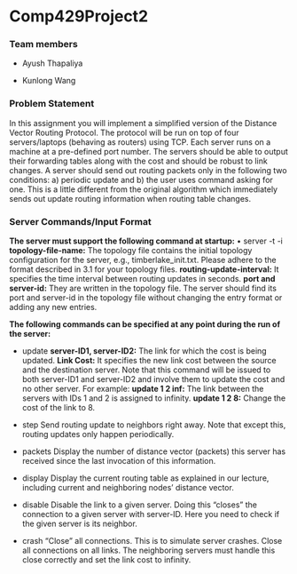 # Comp429Project2

### Team members 

+ Ayush Thapaliya

+ Kunlong Wang 

### Problem Statement

In this assignment you will implement a simplified version of the Distance Vector Routing Protocol. The protocol will be run on top of four servers/laptops (behaving as routers) using TCP. Each server runs on a machine at a pre-defined port number. The servers should be able to output their forwarding tables along with the cost and should be robust to link changes. A server should send out routing packets only in the following two conditions: a) periodic update and b) the user uses command asking for one. This is a little different from the original algorithm which immediately sends out update routing information when routing table changes.

### Server Commands/Input Format 

**The server must support the following command at startup:** 
• server -t <topology-file-name> -i <routing-update-interval> 
**topology-file-name:** The topology file contains the initial topology configuration for the 
server, e.g., timberlake_init.txt. Please adhere to the format described in 3.1 for your topology files. 
**routing-update-interval:** It specifies the time interval between routing updates in seconds. 
**port and server-id:** They are written in the topology file. The server should find its port and server-id in the topology file without changing the entry format or adding any new entries. 

 

**The following commands can be specified at any point during the run of the server:** 

+ update <server-ID1> <server-ID2> <Link Cost> 
  **server-ID1, server-ID2:** The link for which the cost is being updated. 
  **Link Cost:** It specifies the new link cost between the source and the destination server. Note that this command will be issued to both server-ID1 and server-ID2 and involve them to update the cost and no other server. 
  For example: 
  **update 1 2 inf:** The link between the servers with IDs 1 and 2 is assigned to infinity. 
  **update 1 2 8:** Change the cost of the link to 8. 

 

+ step 
  Send routing update to neighbors right away. Note that except this, routing updates only 
  happen periodically. 

 

+ packets 
  Display the number of distance vector (packets) this server has received since the last 
  invocation of this information. 

 

+ display 
  Display the current routing table as explained in our lecture, including current and 
  neighboring nodes’ distance vector. 

 

+ disable <server-ID> 
  Disable the link to a given server. Doing this “closes” the connection to a given server with server-ID. Here you need to check if the given server is its neighbor. 

 

+ crash 
  “Close” all connections. This is to simulate server crashes. Close all connections on all links. The neighboring servers must handle this close correctly and set the link cost to infinity. 